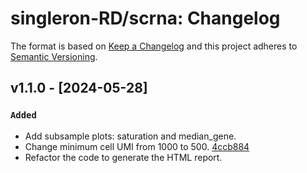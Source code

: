 # singleron-RD/scrna: Changelog

The format is based on [Keep a Changelog](https://keepachangelog.com/en/1.0.0/)
and this project adheres to [Semantic Versioning](https://semver.org/spec/v2.0.0.html).

## v1.1.0 - [2024-05-28]

### `Added`
- Add subsample plots: saturation and median_gene.
- Change minimum cell UMI from 1000 to 500. [4ccb884](https://github.com/singleron-RD/scrna/commit/4ccb8843e5263dfdcf4be6051480ac065ff84a9c)
- Refactor the code to generate the HTML report.
